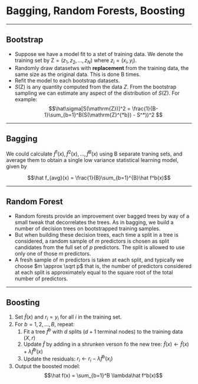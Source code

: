 # Bagging, Random Forests, Boosting
---
## Bootstrap
* Suppose we have a model fit to a stet of training data. We denote the training set by $\mathrm{Z} = (z_1, z_2, ..., z_N)$ where $z_i = (x_i, y_i)$.
* Randomly draw datasetws with __replacement__ from the training data, the same size as the original data. This is done B times.
* Refit the model to each bootstrap datasets.
* $S(\mathrm{Z})$ is any quantity computed from the data $Z$. From the bootstrap sampling we can estimate any aspect of the distribution of $S(\mathrm{Z})$. For example:
$$\hat\sigma[S(\mathrm{Z})]^2 = \frac{1}{B-1}\sum_{b=1}^B(S(\mathrm{Z}^{*b}) - S^*))^2 $$

---
## Bagging
We could calculate $\hat f^1(x), \hat f^2(x), ..., \hat f^B(x)$ using B separate traning sets, and average them to obtain a single low variance statistical learning model, given by

$$\hat f_{avg}(x) = \frac{1}{B}\sum_{b=1}^{B}\hat f^b(x)$$

---
## Random Forest
* Random forests provide an improvement over bagged trees by way of a small tweak that decorrelates the trees. As in bagging, we build a number of decision trees on bootstrapped training samples.
* But when building these decision trees, each time a split in a tree is considered, a random sample of $m$ predictors is chosen as split candidates from the full set of $p$ predictors. The split is allowed to use only one of those $m$ predictors. 
* A fresh sample of m predictors is taken at each split, and typically we choose $m \approx \sqrt p$ that is, the number of predictors considered at each split is approximately equal to the square root of the total number of predictors.

---
## Boosting
1. Set $\hat f(x)$ and $r_i=y_i$ for all $i$ in the training set.
2. For $b = 1,2,...,B$, repeat:
   1. Fit a tree $\hat f^b$ with $d$ splits ($d+1$ terminal nodes) to the training data $(X, r)$
   2. Update $\hat f$ by adding in a shrunken verson fo the new tree: $\hat f(x) \leftarrow \hat f(x) + \lambda\hat f^b(x)$
   3. Update the residuals: $r_i \leftarrow r_i - \lambda\hat f^b(x_i)$
3. Output the boosted model:
    $$\hat f(x) = \sum_{b=1}^B \lambda\hat f^b(x)$$